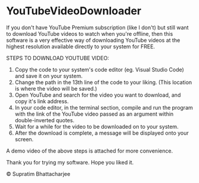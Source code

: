 # YouTubeVideoDownloader
If you don't have YouTube Premium subscription (like I don't) but still want to download YouTube videos to watch when you're offline, then this software is a very effective way of downloading YouTube videos at the highest resolution available directly to your system for FREE.

STEPS TO DOWNLOAD YOUTUBE VIDEO:

1. Copy the code to your system's code editor (eg. Visual Studio Code) and save it on your system.
2. Change the path in the 13th line of the code to your liking. (This location is where the video will be saved.)
3. Open YouTube and search for the video you want to download, and copy it's link address.
4. In your code editor, in the terminal section, compile and run the program with the link of the YouTube video passed as an argument within double-inverted quotes.
5. Wait for a while for the video to be downloaded on to your system.
6. After the download is complete, a message will be displayed onto your screen.

A demo video of the above steps is attached for more convenience.

Thank you for trying my software. Hope you liked it.

© Supratim Bhattacharjee
